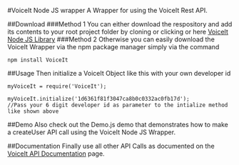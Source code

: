 #VoiceIt Node JS wrapper
A Wrapper for using the VoiceIt Rest API.

##Download
###Method 1
You can either download the respository and add its contents to your root project folder by cloning or clicking or here [VoiceIt Node JS Library](https://github.com/voiceittech/voiceit-nodejs/archive/master.zip)
###Method 2
Otherwise you can easily download the VoiceIt Wrapper via the npm package manager simply via the command
```
npm install VoiceIt
```

##Usage
Then initialize a VoiceIt Object like this with your own developer id
```nodejs
myVoiceIt = require('VoiceIt');

myVoiceIt.initialize('1d6361f81f3047ca8b0c0332ac0fb17d');
//Pass your 6 digit developer id as parameter to the intialize method like shown above
```
##Demo
Also check out the Demo.js demo that demonstrates how to make a createUser API call using the VoiceIt Node JS Wrapper.

##Documentation
Finally use all other API Calls as documented on the [VoiceIt API Documentation](https://siv.voiceprintportal.com/apidocs.jsp) page.
